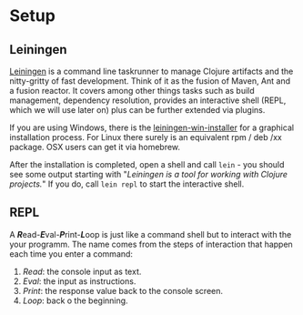 # Setup

## Leiningen

[Leiningen](http://leiningen.org/) is a command line taskrunner to manage Clojure artifacts and the nitty-gritty of fast development.
Think of it as the fusion of Maven, Ant and a fusion reactor. It covers among other things tasks such as build management, dependency resolution, provides an interactive shell (REPL, which we will use later on) plus can be further extended via plugins.

If you are using Windows, there is the [leiningen-win-installer](http://leiningen-win-installer.djpowell.net/) for a graphical installation process. For Linux there surely is an equivalent rpm / deb /xx package. OSX users can get it via homebrew.

After the installation is completed, open a shell and call ``lein`` - you should see some output starting with "*Leiningen is a tool for working with Clojure projects.*"
If you do, call ``lein repl`` to start the interactive shell.

## REPL

A ***R***ead-***E***val-***P***rint-***L***oop is just like a command shell but to interact with the your programm. The name comes from the steps of interaction that happen each time you enter a command:

1. *Read*: the console input as text.
2. *Eval*: the input as instructions.
3. *Print*: the response value back to the console screen.
4. *Loop*: back o the beginning.
